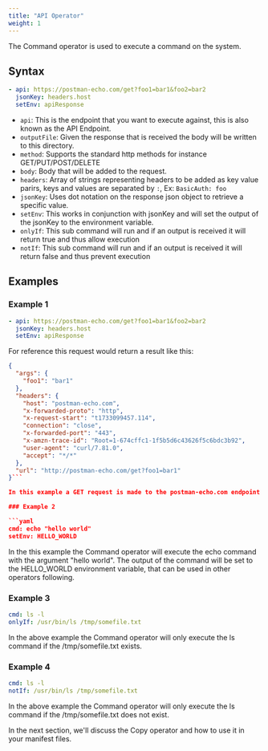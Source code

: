 ```yaml
---
title: "API Operator"
weight: 1
---
```

The Command operator is used to execute a command on the system.

## Syntax

```yaml
- api: https://postman-echo.com/get?foo1=bar1&foo2=bar2
  jsonKey: headers.host
  setEnv: apiResponse
```

* `api`: This is the endpoint that you want to execute against, this is also known as the API Endpoint.
* `outputFile`: Given the response that is received the body will be written to this directory.
* `method`: Supports the standard http methods for instance GET/PUT/POST/DELETE
* `body`: Body that will be added to the request.
* `headers`: Array of strings representing headers to be added as key value parirs, keys and values are separated by `:`, Ex: `BasicAuth: foo`
* `jsonKey`: Uses dot notation on the response json object to retrieve a specific value.
* `setEnv`: This works in conjunction with jsonKey and will set the output of the jsonKey to the environment variable.
* `onlyIf`: This sub command will run and if an output is received it will return true and thus allow execution
* `notIf`: This sub command will run and if an output is received it will return false and thus prevent execution

## Examples
### Example 1
```yaml
- api: https://postman-echo.com/get?foo1=bar1&foo2=bar2
  jsonKey: headers.host
  setEnv: apiResponse
```

For reference this request would return a result like this:
```json
{
  "args": {
    "foo1": "bar1"
  },
  "headers": {
    "host": "postman-echo.com",
    "x-forwarded-proto": "http",
    "x-request-start": "t1733099457.114",
    "connection": "close",
    "x-forwarded-port": "443",
    "x-amzn-trace-id": "Root=1-674cffc1-1f5b5d6c43626f5c6bdc3b92",
    "user-agent": "curl/7.81.0",
    "accept": "*/*"
  },
  "url": "http://postman-echo.com/get?foo1=bar1"
}```

In this example a GET request is made to the postman-echo.com endpoint with the query parameters foo1=bar1 and foo2=bar2. The response is then parsed and the value of the headers.host key is set to the apiResponse environment variable. This makes it incredibly easy to use the response of an API call in subsequent operators.  One useful use for this is to retrieve a vault token and then use it in subsequent operators.

### Example 2

```yaml
cmd: echo "hello world"
setEnv: HELLO_WORLD
```
In the this example the Command operator will execute the echo command with the argument "hello world". The output of the command will be set to the HELLO_WORLD environment variable, that can be used in other operators following.

### Example 3

```yaml
cmd: ls -l
onlyIf: /usr/bin/ls /tmp/somefile.txt
```
In the above example the Command operator will only execute the ls command if the /tmp/somefile.txt exists.

### Example 4

```yaml
cmd: ls -l
notIf: /usr/bin/ls /tmp/somefile.txt
```
In the above example the Command operator will only execute the ls command if the /tmp/somefile.txt does not exist.

In the next section, we'll discuss the Copy operator and how to use it in your manifest files.